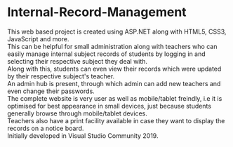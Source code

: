# Internal-Record-Management
This web based project is created using ASP.NET along with HTML5, CSS3, JavaScript and more.<br>
This can be helpful for small administration along with teachers who can easily manage internal subject records of students by logging in and selecting their respective subject they deal with.<br>
Along with this, students can even view their records which were updated by their respective subject's teacher.<br>
An admin hub is present, through which admin can add new teachers and even change their passwords.<br>
The complete website is very user as well as mobile/tablet freindly, i.e it is optimised for best appearance in small devices, just because students generally browse through mobile/tablet devices.<br>
Teachers also have a print facility available in case they want to display the records on a notice board.<br>
Initially developed in Visual Studio Community 2019.<br>
